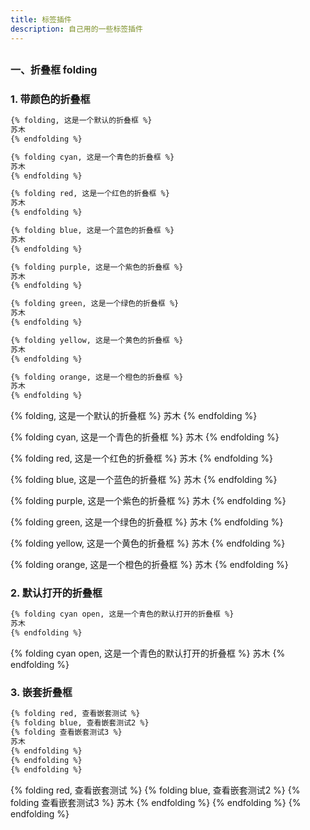 ```yaml
---
title: 标签插件
description: 自己用的一些标签插件
---
```


## <font size=3>一、折叠框 folding</font>

### <font size=3>1. 带颜色的折叠框</font>

```markdown
{% folding, 这是一个默认的折叠框 %}
苏木
{% endfolding %}

{% folding cyan, 这是一个青色的折叠框 %}
苏木
{% endfolding %}

{% folding red, 这是一个红色的折叠框 %}
苏木
{% endfolding %}

{% folding blue, 这是一个蓝色的折叠框 %}
苏木
{% endfolding %}

{% folding purple, 这是一个紫色的折叠框 %}
苏木
{% endfolding %}

{% folding green, 这是一个绿色的折叠框 %}
苏木
{% endfolding %}

{% folding yellow, 这是一个黄色的折叠框 %}
苏木
{% endfolding %}

{% folding orange, 这是一个橙色的折叠框 %}
苏木
{% endfolding %}
```

{% folding, 这是一个默认的折叠框 %}
苏木
{% endfolding %}

{% folding cyan, 这是一个青色的折叠框 %}
苏木
{% endfolding %}

{% folding red, 这是一个红色的折叠框 %}
苏木
{% endfolding %}


{% folding blue, 这是一个蓝色的折叠框 %}
苏木
{% endfolding %}


{% folding purple, 这是一个紫色的折叠框 %}
苏木
{% endfolding %}


{% folding green, 这是一个绿色的折叠框 %}
苏木
{% endfolding %}


{% folding yellow, 这是一个黄色的折叠框 %}
苏木
{% endfolding %}

{% folding orange, 这是一个橙色的折叠框 %}
苏木
{% endfolding %}

### <font size=3>2. 默认打开的折叠框</font>

```markdown
{% folding cyan open, 这是一个青色的默认打开的折叠框 %}
苏木
{% endfolding %}
```

{% folding cyan open, 这是一个青色的默认打开的折叠框 %}
苏木
{% endfolding %}

### <font size=3>3. 嵌套折叠框</font>

```markdown
{% folding red, 查看嵌套测试 %}
{% folding blue, 查看嵌套测试2 %}
{% folding 查看嵌套测试3 %}
苏木
{% endfolding %}
{% endfolding %}
{% endfolding %}
```

{% folding red, 查看嵌套测试 %}
{% folding blue, 查看嵌套测试2 %}
{% folding 查看嵌套测试3 %}
苏木
{% endfolding %}
{% endfolding %}
{% endfolding %}

